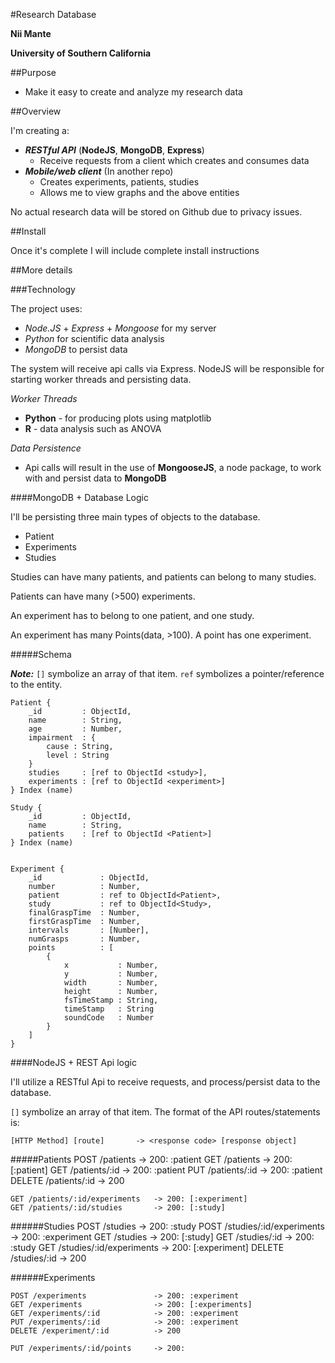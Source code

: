 #Research Database

**Nii Mante**

**University of Southern California**

##Purpose

- Make it easy to create and analyze my research data

##Overview

I'm creating a: 

- ***RESTful API*** (**NodeJS**, **MongoDB**, **Express**) 
	- Receive requests from a client which creates and consumes data
- ***Mobile/web client*** (In another repo)
	- Creates experiments, patients, studies 
	- Allows me to view graphs and the above entities
	
No actual research data will be stored on Github due to privacy issues.  

##Install

Once it's complete I will include complete install instructions

##More details

###Technology

The project uses:

- *Node.JS* + *Express* + *Mongoose* for my server
- *Python* for scientific data analysis
- *MongoDB* to persist data

The system will receive api calls via Express.  NodeJS will be responsible for starting worker threads and persisting data.  

*Worker Threads*

- **Python** - for producing plots using matplotlib
- **R** - data analysis such as ANOVA

*Data Persistence*

- Api calls will result in the use of **MongooseJS**, a node package, to work with and persist data to **MongoDB**

####MongoDB + Database Logic

I'll be persisting three main types of objects to the database.  

- Patient
- Experiments
- Studies

Studies can have many patients, and patients can belong to many studies. 

Patients can have many (>500) experiments.

An experiment has to belong to one patient, and one study.

An experiment has many Points(data, >100). A point has one experiment.

#####Schema

***Note:*** `[]` symbolize an array of that item.  `ref` symbolizes a pointer/reference to the entity.

	Patient {
		_id 		: ObjectId,
		name 		: String,
		age			: Number,
		impairment	: {
			cause : String,
			level : String		
		}
		studies		: [ref to ObjectId <study>],
		experiments	: [ref to ObjectId <experiment>]	
	} Index (name)
	
	Study {
		_id			: ObjectId,
		name		: String,
		patients	: [ref to ObjectId <Patient>]
	} Index (name)
	
	
	Experiment {
		_id				: ObjectId,
		number			: Number,
		patient			: ref to ObjectId<Patient>,
		study			: ref to ObjectId<Study>,
		finalGraspTime	: Number,
		firstGraspTime	: Number,
		intervals		: [Number],
		numGrasps		: Number,
		points			: [
			{
				x			: Number,
				y			: Number,
				width		: Number,
				height		: Number,
				fsTimeStamp	: String,
				timeStamp	: String
				soundCode	: Number
			}
		]
	}
	
	

####NodeJS + REST Api logic

I'll utilize a RESTful Api to receive requests, and process/persist data to the database.

`[]` symbolize an array of that item. The format of the API routes/statements is:

	[HTTP Method] [route]		-> <response code> [response object]

#####Patients
	POST /patients					-> 200: :patient
	GET /patients					-> 200: [:patient]
	GET /patients/:id				-> 200: :patient
	PUT /patients/:id				-> 200: :patient
	DELETE /patients/:id			-> 200
	
	
	GET /patients/:id/experiments	-> 200: [:experiment]
	GET /patients/:id/studies		-> 200: [:study]
	
	
######Studies
	POST /studies					-> 200: :study
	POST /studies/:id/experiments	-> 200: :experiment
	GET /studies					-> 200: [:study]
	GET /studies/:id				-> 200: :study
	GET /studies/:id/experiments	-> 200: [:experiment]
	DELETE /studies/:id				-> 200
	

######Experiments

	POST /experiments				-> 200: :experiment
	GET /experiments				-> 200: [:experiments]
	GET /experiments/:id			-> 200: :experiment
	PUT /experiments/:id			-> 200: :experiment
	DELETE /experiment/:id			-> 200
	
	PUT /experiments/:id/points		-> 200: 
